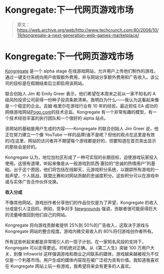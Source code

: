 # Kongregate:下一代网页游戏市场 

> 原文：<https://web.archive.org/web/http://www.techcrunch.com:80/2006/10/19/kongregate-a-next-generation-web-games-marketplace/>

# Kongregate:下一代网页游戏市场

 [](https://web.archive.org/web/20221207062325/http://www.kongregate.com/) [Kongregate](https://web.archive.org/web/20221207062325/http://www.kongregate.com/) 是一个 alpha stage 在线游戏网站，允许用户上传他们制作的游戏，通过一键支付系统向用户收取额外费用，并与网站分享额外费用和广告收入。该公司的目标是在假期结束后立即启用该网站。

联合创始人 Jim 和 Emily Greer 表示，他们希望在本周末之前从一家不知名的 A 级风险投资公司获得一份种子投资条款清单。我明白为什么——我认为这看起来像是一个稳定的企业。吉姆·格里尔在游戏行业有 10 年的经验，最近担任 EA 成功的网络游戏网站[Pogo.com](https://web.archive.org/web/20221207062325/http://pogo.com/)的技术总监。Kongregate 有一个非常有趣的模型，有一个技术经验丰富的执行团队和一个很好的 alpha 站点。

该网站的基础是用户生成的内容——Kongregate 的联合创始人 Jim Greer 说，他正在努力建立一个像 YouTube 一样的品牌(谁不是呢？但他的观点在这里是有效的)在这里，网站的访问者并不期望每个游戏都是好的，但要知道在首页突出显示的那些会是好的。

Kongregate 认为，地位加社区形成了一种可实现的长期目标，迫使游戏玩家投入使用。这很有道理，听起来像是从一般游戏到凯西·塞拉的“忠诚的热情用户”的基础。出于这个原因，他们将包括在线聊天，元游戏积分系统，以跟踪所有游戏的一般声望，个人挑战，联盟比赛和对网站贡献的忠诚度积分。这些积分可以在游戏中或与实体广告合作伙伴兑换。

**收入分成**

不像其他网站，游戏创作者分享他们的作品仅仅是为了声望，Kongregate 的收入分成是引人注目的。例如，竞争对手 [Newgrounds](https://web.archive.org/web/20221207062325/http://newgrounds.com/) 强调，贡献者很可能获得巨大的流量峰值回到他们自己的网站。

Kongregate 将向游戏贡献者提供 25%到 50%的广告收入，这取决于游戏与 Kongregate 网站的整合程度。游戏内微交易收入的 80%将归游戏创作者所有。

所有这些听起来都是非常吸引人的一揽子计划。在一家知名风投的支持下，Kongregate 可以走得更远。时机绝对正确。从《第二人生》突破 100 万用户大关，到像 Infoworld 这样强调游戏和商业之间联系的媒体，游戏越来越被视为不仅仅是一个利基市场。用户生成的媒体内容现在被广泛视为具有价值。我知道我喜欢在 Kongregate 网站上玩一些游戏，我希望将来会有更多的人喜欢。